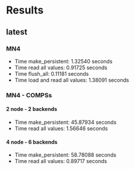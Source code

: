 # Results

## latest

### MN4

- Time make_persistent: 1.32540 seconds
- Time read all values: 0.91725 seconds
- Time flush_all: 0.11181 seconds
- Time load and read all values: 1.38091 seconds

### MN4 - COMPSs

#### 2 node - 2 backends

- Time make_persistent: 45.87934 seconds
- Time read all values: 1.56646 seconds

#### 4 node - 6 backends

- Time make_persistent: 58.78088 seconds
- Time read all values: 0.89717 seconds
